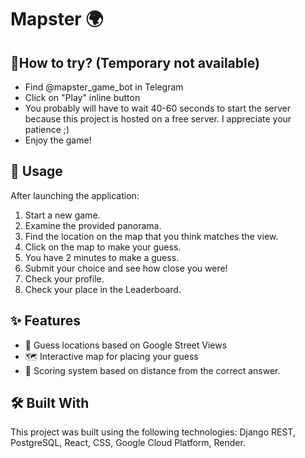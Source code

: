 # Mapster 🌍

## 🚀How to try? (Temporary not available)
* Find @mapster_game_bot in Telegram
* Click on "Play" inline button
* You probably will have to wait 40-60 seconds to start the server because this project is hosted on a free server. I appreciate your patience ;)
* Enjoy the game!

## 📖 Usage

After launching the application:
1.  Start a new game.
2.  Examine the provided panorama.
3.  Find the location on the map that you think matches the view.
4.  Click on the map to make your guess.
5.  You have 2 minutes to make a guess.
6.  Submit your choice and see how close you were!
7.  Check your profile.
8.  Check your place in the Leaderboard.
   
## ✨ Features

* 📍 Guess locations based on Google Street Views
* 🗺️ Interactive map for placing your guess
* 💯 Scoring system based on distance from the correct answer.

## 🛠️ Built With

This project was built using the following technologies: Django REST, PostgreSQL, React, CSS, Google Cloud Platform, Render.
